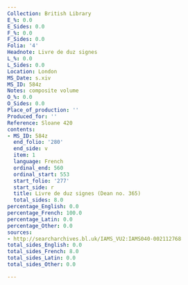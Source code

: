 ```yaml
---
Collection: British Library
E_%: 0.0
E_Sides: 0.0
F_%: 0.0
F_Sides: 0.0
Folia: '4'
Headnote: Livre de duz signes
L_%: 0.0
L_Sides: 0.0
Location: London
MS_Date: s.xiv
MS_ID: 584z
Notes: composite volume
O_%: 0.0
O_Sides: 0.0
Place_of_production: ''
Produced_for: ''
Reference: Sloane 420
contents:
- MS_ID: 584z
  end_folio: '280'
  end_side: v
  item: 1
  language: French
  ordinal_end: 560
  ordinal_start: 553
  start_folio: '277'
  start_side: r
  title: Livre de duz signes (Dean no. 365)
  total_sides: 8.0
percentage_English: 0.0
percentage_French: 100.0
percentage_Latin: 0.0
percentage_Other: 0.0
sources:
- http://searcharchives.bl.uk/IAMS_VU2:IAMS040-002112768
total_sides_English: 0.0
total_sides_French: 8.0
total_sides_Latin: 0.0
total_sides_Other: 0.0

---
```

